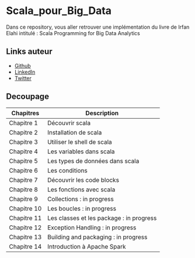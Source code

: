 # Scala_pour_Big_Data

Dans ce repository, vous aller retrouver une implémentation du livre de Irfan Elahi intitulé : Scala Programming for Big Data Analytics


## Links auteur

- [Github](https://www.github.com/KhalilouLahi-Samb)
- [LinkedIn](https://www.linkedin.com/in/ibrahima-samb-dev)
- [Twitter](https://www.twitter.com/Mister__iks)

## Decoupage

| Chapitres   | Description                              |
| ----------- | ---------------------------------------- |
| Chapitre 1  | Découvrir scala                          |
| Chapitre 2  | Installation de scala                    |
| Chapitre 3  | Utiliser le shell de scala               |
| Chapitre 4  | Les variables dans scala                 |
| Chapitre 5  | Les types de données dans scala          |
| Chapitre 6  | Les conditions                           |
| Chapitre 7  | Découvrir les code blocks                |
| Chapitre 8  | Les fonctions avec scala                 |
| Chapitre 9  | Collections : in progress                |
| Chapitre 10 | Les boucles : in progress                |
| Chapitre 11 | Les classes et les package : in progress |
| Chapitre 12 | Exception Handling : in progress         |
| Chapitre 13 | Building and packaging : in progress     |
| Chapitre 14 | Introduction à Apache Spark              |
